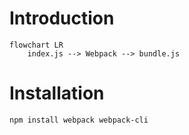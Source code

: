 # Introduction

```mermaid
flowchart LR
    index.js --> Webpack --> bundle.js
```

# Installation

```shell
npm install webpack webpack-cli
```
